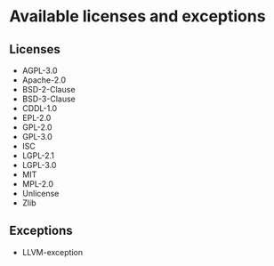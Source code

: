 # Available licenses and exceptions

[//]: # (This is an automatically generated file, do not edit it.)

## Licenses

* AGPL-3.0
* Apache-2.0
* BSD-2-Clause
* BSD-3-Clause
* CDDL-1.0
* EPL-2.0
* GPL-2.0
* GPL-3.0
* ISC
* LGPL-2.1
* LGPL-3.0
* MIT
* MPL-2.0
* Unlicense
* Zlib

## Exceptions

* LLVM-exception
